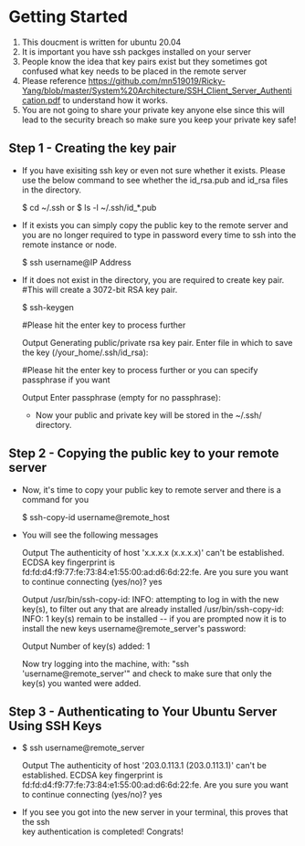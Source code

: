 # Getting Started
1. This doucment is written for ubuntu 20.04 
2. It is important you have ssh packges installed on your server 
3. People know the idea that key pairs exist but they sometimes got confused what key needs to be placed in the remote server 
4. Please reference https://github.com/mn519019/Ricky-Yang/blob/master/System%20Architecture/SSH_Client_Server_Authentication.pdf to understand how it works.
5. You are not going to share your private key anyone else since this will lead to the security breach so make sure you keep your private key safe! 


## Step 1 - Creating the key pair 
- If you have exisiting ssh key or even not sure whether it exists. Please use the below command to see whether the id_rsa.pub and id_rsa files in the directory.

  $ cd ~/.ssh 
  or
  $ ls -l ~/.ssh/id_*.pub 
  
- If it exists you can simply copy the public key to the remote server and you are no longer required to type in password every time to ssh into the remote instance or node. 

  $ ssh username@IP Address 
  
- If it does not exist in the directory, you are required to create key pair. 
  #This will create a 3072-bit RSA key pair. 
  
  $ ssh-keygen
  
  #Please hit the enter key to process further
  
  Output
  Generating public/private rsa key pair.
  Enter file in which to save the key (/your_home/.ssh/id_rsa):
  
  #Please hit the enter key to process further or you can specify passphrase if you want
  
  Output
  Enter passphrase (empty for no passphrase):
  
  - Now your public and private key will be stored in the ~/.ssh/ directory. 


## Step 2 - Copying the public key to your remote server 

- Now, it's time to copy your public key to remote server and there is a command for you

  $ ssh-copy-id username@remote_host 
  
- You will see the following messages

  Output
  The authenticity of host 'x.x.x.x (x.x.x.x)' can't be established.
  ECDSA key fingerprint is fd:fd:d4:f9:77:fe:73:84:e1:55:00:ad:d6:6d:22:fe.
  Are you sure you want to continue connecting (yes/no)? 
  yes
  
  Output
  /usr/bin/ssh-copy-id: INFO: attempting to log in with the new key(s), to filter out     any that are already installed
  /usr/bin/ssh-copy-id: INFO: 1 key(s) remain to be installed -- if you are prompted now   it is to install the new keys
  username@remote_server's password:
  
  Output
  Number of key(s) added: 1

  Now try logging into the machine, with:   "ssh 'username@remote_server'"
  and check to make sure that only the key(s) you wanted were added.
  
## Step 3 - Authenticating to Your Ubuntu Server Using SSH Keys
  
  - $ ssh username@remote_server 
   
    Output
    The authenticity of host '203.0.113.1 (203.0.113.1)' can't be established.
    ECDSA key fingerprint is fd:fd:d4:f9:77:fe:73:84:e1:55:00:ad:d6:6d:22:fe.
    Are you sure you want to continue connecting (yes/no)? yes
  
  - If you see you got into the new server in your terminal, this proves that the ssh   
  key authentication is completed! Congrats! 
  
  
